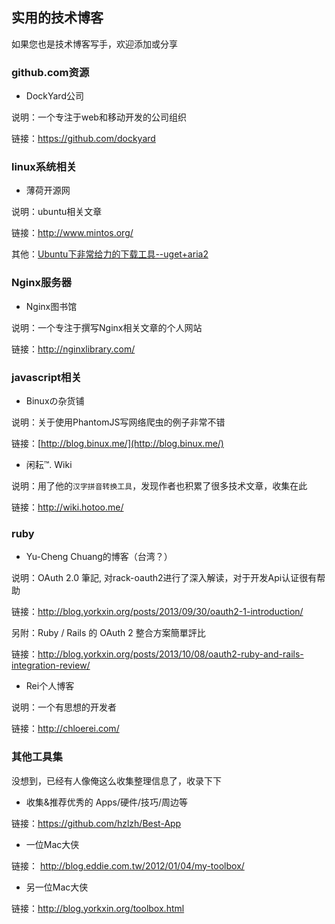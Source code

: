 实用的技术博客
-----------------

如果您也是技术博客写手，欢迎添加或分享

### github.com资源

* DockYard公司

说明：一个专注于web和移动开发的公司组织

链接：https://github.com/dockyard

### linux系统相关

* 薄荷开源网

说明：ubuntu相关文章

链接：http://www.mintos.org/

其他：[Ubuntu下非常给力的下载工具--uget+aria2](http://burner1024.blog.163.com/blog/static/17447800420126191858424/) 

### Nginx服务器

* Nginx图书馆

说明：一个专注于撰写Nginx相关文章的个人网站

链接：http://nginxlibrary.com/

### javascript相关

* Binuxの杂货铺

说明：关于使用PhantomJS写网络爬虫的例子非常不错

链接：[http://blog.binux.me/](http://blog.binux.me/)

* 闲耘™. Wiki

说明：用了他的`汉字拼音转换工具`，发现作者也积累了很多技术文章，收集在此

链接：http://wiki.hotoo.me/

### ruby

* Yu-Cheng Chuang的博客（台湾？）

说明：OAuth 2.0 筆記, 对rack-oauth2进行了深入解读，对于开发Api认证很有帮助

链接：http://blog.yorkxin.org/posts/2013/09/30/oauth2-1-introduction/

另附：Ruby / Rails 的 OAuth 2 整合方案簡單評比

链接：http://blog.yorkxin.org/posts/2013/10/08/oauth2-ruby-and-rails-integration-review/

* Rei个人博客

说明：一个有思想的开发者

链接：http://chloerei.com/

### 其他工具集

没想到，已经有人像俺这么收集整理信息了，收录下下

* 收集&推荐优秀的 Apps/硬件/技巧/周边等

链接：https://github.com/hzlzh/Best-App

* 一位Mac大侠

链接： http://blog.eddie.com.tw/2012/01/04/my-toolbox/

* 另一位Mac大侠

链接：http://blog.yorkxin.org/toolbox.html